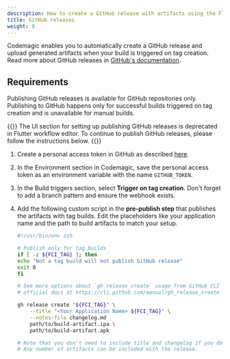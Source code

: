 ```yaml
---
description: How to create a GitHub release with artifacts using the Flutter workflow editor
title: GitHub releases
weight: 9
---
```


Codemagic enables you to automatically create a GitHub release and upload generated artifacts when your build is triggered on tag creation. Read more about GitHub releases in [GitHub's documentation](https://docs.github.com/en/github/administering-a-repository/about-releases).

## Requirements

Publishing GitHub releases is available for GitHub repositories only. Publishing to GitHub happens only for successful builds triggered on tag creation and is unavailable for manual builds. 

{{<notebox>}}
The UI section for setting up publishing GitHub releases is deprecated in Flutter workflow editor. To continue to publish GitHub releases, please follow the instructions below.
{{</notebox>}}

1. Create a personal access token in GitHub as described [here](https://docs.github.com/en/github/authenticating-to-github/creating-a-personal-access-token).
2. In the Environment section in Codemagic, save the personal access token as an environment variable with the name `GITHUB_TOKEN`.
3. In the Build triggers section, select **Trigger on tag creation**. Don't forget to add a branch pattern and ensure the webhook exists.
4. Add the following custom script in the **pre-publish step** that publishes the artifacts with tag builds. Edit the placeholders like your application name and the path to build artifacts to match your setup.

    ```bash
    #!/usr/bin/env zsh

    # Publish only for tag builds
    if [ -z ${FCI_TAG} ]; then
    echo "Not a tag build will not publish GitHub release"
    exit 0
    fi

    # See more options about `gh release create` usage from GitHub CLI
    # official docs at https://cli.github.com/manual/gh_release_create

    gh release create "${FCI_TAG}" \
        --title "<Your Application Name> ${FCI_TAG}" \
        --notes-file changelog.md
        path/to/build-artifact.ipa \
        path/to/build-artifact.apk

    # Note that you don't need to include title and changelog if you do not want to.
    # Any number of artifacts can be included with the release.
    ```

